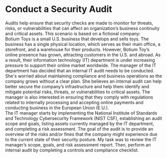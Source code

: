 # Conduct a Security Audit

Audits help ensure that security checks are made to monitor for threats, risks, or vulnerabilities that can affect an organization’s business continuity and critical assets. This scenario is based on a fictional company:<br>
Botium Toys is a small U.S. business that develops and sells toys. The business has a single physical location, which serves as their main office, a storefront, and a warehouse for their products. However, Botium Toy’s online presence has grown, attracting customers in the U.S. and abroad. As a result, their information technology (IT) department is under increasing pressure to support their online market worldwide. 
The manager of the IT department has decided that an internal IT audit needs to be conducted. She's worried about maintaining compliance and business operations as the company grows without a clear plan. She believes an internal audit can help better secure the company’s infrastructure and help them identify and mitigate potential risks, threats, or vulnerabilities to critical assets. The manager is also interested in ensuring that they comply with regulations related to internally processing and accepting online payments and conducting business in the European Union (E.U.).   
The IT manager starts by implementing the National Institute of Standards and Technology Cybersecurity Framework (NIST CSF), establishing an audit scope and goals, listing assets currently managed by the IT department, and completing a risk assessment. The goal of the audit is to provide an overview of the risks and/or fines that the company might experience due to the current state of their security posture.
My task was to review the IT manager’s scope, goals, and risk assessment report. Then, perform an internal audit by completing a controls and compliance checklist. 


